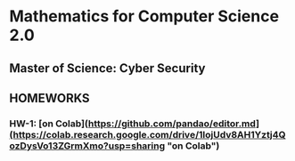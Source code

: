 # Mathematics for Computer Science 2.0

## Master of Science: Cyber Security




## HOMEWORKS

### HW-1: [on Colab](https://github.com/pandao/editor.md](https://colab.research.google.com/drive/1lojUdv8AH1Yztj4QozDysVo13ZGrmXmo?usp=sharing "on Colab")

